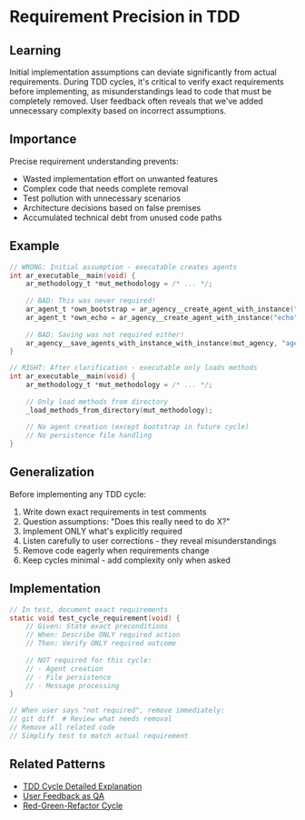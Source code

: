 # Requirement Precision in TDD

## Learning
Initial implementation assumptions can deviate significantly from actual requirements. During TDD cycles, it's critical to verify exact requirements before implementing, as misunderstandings lead to code that must be completely removed. User feedback often reveals that we've added unnecessary complexity based on incorrect assumptions.

## Importance
Precise requirement understanding prevents:
- Wasted implementation effort on unwanted features
- Complex code that needs complete removal
- Test pollution with unnecessary scenarios
- Architecture decisions based on false premises
- Accumulated technical debt from unused code paths

## Example
```c
// WRONG: Initial assumption - executable creates agents
int ar_executable__main(void) {
    ar_methodology_t *mut_methodology = /* ... */;
    
    // BAD: This was never required!
    ar_agent_t *own_bootstrap = ar_agency__create_agent_with_instance("bootstrap", "1.0.0");
    ar_agent_t *own_echo = ar_agency__create_agent_with_instance("echo", "1.0.0");
    
    // BAD: Saving was not required either!
    ar_agency__save_agents_with_instance_with_instance(mut_agency, "agency.agerun");
}

// RIGHT: After clarification - executable only loads methods
int ar_executable__main(void) {
    ar_methodology_t *mut_methodology = /* ... */;
    
    // Only load methods from directory
    _load_methods_from_directory(mut_methodology);
    
    // No agent creation (except bootstrap in future cycle)
    // No persistence file handling
}
```

## Generalization
Before implementing any TDD cycle:
1. Write down exact requirements in test comments
2. Question assumptions: "Does this really need to do X?"
3. Implement ONLY what's explicitly required
4. Listen carefully to user corrections - they reveal misunderstandings
5. Remove code eagerly when requirements change
6. Keep cycles minimal - add complexity only when asked

## Implementation
```c
// In test, document exact requirements
static void test_cycle_requirement(void) {
    // Given: State exact preconditions
    // When: Describe ONLY required action
    // Then: Verify ONLY required outcome
    
    // NOT required for this cycle:
    // - Agent creation
    // - File persistence
    // - Message processing
}

// When user says "not required", remove immediately:
// git diff  # Review what needs removal
// Remove all related code
// Simplify test to match actual requirement
```

## Related Patterns
- [TDD Cycle Detailed Explanation](tdd-cycle-detailed-explanation.md)
- [User Feedback as QA](user-feedback-as-qa.md)
- [Red-Green-Refactor Cycle](red-green-refactor-cycle.md)